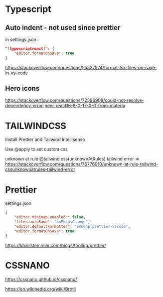 # Typescript

## Auto indent - not used since prettier

in settings.json :

```json
"[typescriptreact]": {
    "editor.formatOnSave": true
}
```

https://stackoverflow.com/questions/55537574/format-tsx-files-on-save-in-vs-code

## Hero icons

https://stackoverflow.com/questions/72596908/could-not-resolve-dependency-error-peer-react16-8-0-17-0-0-from-materia

# TAILWINDCSS

Install Prettier and Tailwind Intellisense

Use @apply to set custom css

unknown at rule @tailwind css(unknownAtRules) tailwind error => https://stackoverflow.com/questions/76776910/unknown-at-rule-tailwind-cssunknownatrules-tailwind-error

# Prettier

settings.json

```json
{
    "editor.minimap.enabled": false,
    "files.autoSave": "onFocusChange",
    "editor.defaultFormatter": "esbenp.prettier-vscode",
    "editor.formatOnSave": true
}
```

https://khalilstemmler.com/blogs/tooling/prettier/

# CSSNANO

https://cssnano.github.io/cssnano/

https://en.wikipedia.org/wiki/Brotli
